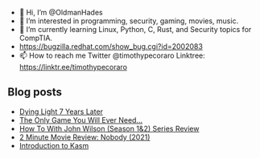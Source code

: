 - 👋 Hi, I’m @OldmanHades
- 👀 I’m interested in programming, security, gaming, movies, music.
- 🌱 I’m currently learning Linux, Python, C, Rust, and Security topics for CompTIA.
- https://bugzilla.redhat.com/show_bug.cgi?id=2002083
- 📫 How to reach me Twitter @timothypecoraro
Linktree: https://linktr.ee/timothypecoraro

## Blog posts
<!-- BLOG-POST-LIST:START -->
- [Dying Light 7 Years Later](https://medium.com/@timothypecoraro/dying-light-7-years-later-b32de14a9231?source=rss-5097f5c9b801------2)
- [The Only Game You Will Ever Need…](https://medium.com/@timothypecoraro/the-only-game-you-will-ever-need-d42269817e0a?source=rss-5097f5c9b801------2)
- [How To With John Wilson &lpar;Season 1&amp;2&rpar; Series Review](https://medium.com/@timothypecoraro/how-to-with-john-wilson-season-1-2-series-review-922d85c5c8a8?source=rss-5097f5c9b801------2)
- [2 Minute Movie Review: Nobody &lpar;2021&rpar;](https://medium.com/@timothypecoraro/2-minute-movie-review-nobody-2021-a9f069349310?source=rss-5097f5c9b801------2)
- [Introduction to Kasm](https://medium.com/@timothypecoraro/introduction-to-kasm-998236fa9feb?source=rss-5097f5c9b801------2)
<!-- BLOG-POST-LIST:END -->
